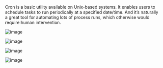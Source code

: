 Cron is a basic utility available on Unix-based systems. It enables users to schedule tasks to run periodically at a specified date/time. And it’s naturally a great tool for automating lots of process runs, which otherwise would require human intervention.

![image](https://github.com/user-attachments/assets/8ee9a638-77de-477b-9764-efd7dcf0dfef)

![image](https://github.com/user-attachments/assets/3d86ab0f-3627-4abe-8d35-b95f0d76ff9f)

![image](https://github.com/user-attachments/assets/9c42d925-6b91-4b8a-aa90-542670f25825)

![image](https://github.com/user-attachments/assets/78d581ff-a4c1-4f65-8b3d-81c2ebc2456a)
